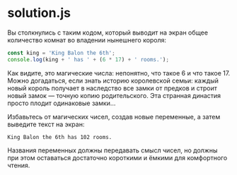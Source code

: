 # solution.js

Вы столкнулись с таким кодом, который выводит на экран общее количество комнат во владении нынешнего короля:

```javascript
const king = 'King Balon the 6th';
console.log(king + ' has ' + (6 * 17) + ' rooms.');
```

Как видите, это магические числа: непонятно, что такое 6 и что такое 17. Можно догадаться, если знать историю королевской семьи: каждый новый король получает в наследство все замки от предков и строит новый замок — точную копию родительского. Эта странная династия просто плодит одинаковые замки…

Избавьтесь от магических чисел, создав новые переменные, а затем выведите текст на экран:

```
King Balon the 6th has 102 rooms.
```

Названия переменных должны передавать смысл чисел, но должны при этом оставаться достаточно короткими и ёмкими для комфортного чтения.
